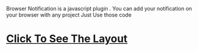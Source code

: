 Browser Notification is a javascript plugin . You can add your notification on your browser with any project Just Use those code


# [Click To See The Layout](https://jubairmizan.github.io/Browser-notification/)
